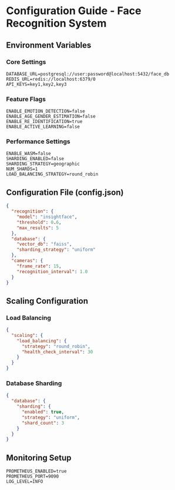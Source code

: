 
# Configuration Guide - Face Recognition System

## Environment Variables

### Core Settings
```env
DATABASE_URL=postgresql://user:password@localhost:5432/face_db
REDIS_URL=redis://localhost:6379/0
API_KEYS=key1,key2,key3
```

### Feature Flags
```env
ENABLE_EMOTION_DETECTION=false
ENABLE_AGE_GENDER_ESTIMATION=false
ENABLE_RE_IDENTIFICATION=true
ENABLE_ACTIVE_LEARNING=false
```

### Performance Settings
```env
ENABLE_WASM=false
SHARDING_ENABLED=false
SHARDING_STRATEGY=geographic
NUM_SHARDS=1
LOAD_BALANCING_STRATEGY=round_robin
```

## Configuration File (config.json)

```json
{
  "recognition": {
    "model": "insightface",
    "threshold": 0.6,
    "max_results": 5
  },
  "database": {
    "vector_db": "faiss",
    "sharding_strategy": "uniform"
  },
  "cameras": {
    "frame_rate": 15,
    "recognition_interval": 1.0
  }
}
```

## Scaling Configuration

### Load Balancing
```json
{
  "scaling": {
    "load_balancing": {
      "strategy": "round_robin",
      "health_check_interval": 30
    }
  }
}
```

### Database Sharding
```json
{
  "database": {
    "sharding": {
      "enabled": true,
      "strategy": "uniform",
      "shard_count": 3
    }
  }
}
```

## Monitoring Setup
```env
PROMETHEUS_ENABLED=true
PROMETHEUS_PORT=9090
LOG_LEVEL=INFO
```
